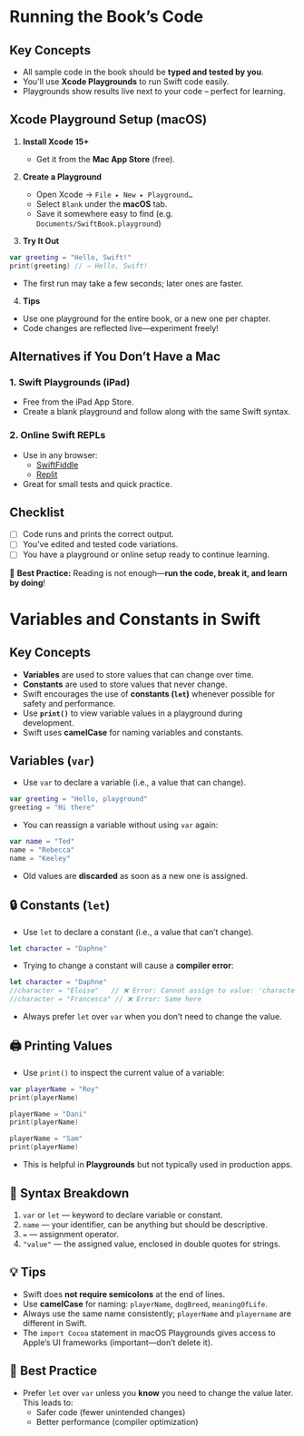 # Running the Book’s Code

## Key Concepts
- All sample code in the book should be **typed and tested by you**.
- You'll use **Xcode Playgrounds** to run Swift code easily.
- Playgrounds show results live next to your code – perfect for learning.

## Xcode Playground Setup (macOS)
1. **Install Xcode 15+**
   - Get it from the **Mac App Store** (free).

2. **Create a Playground**
   - Open Xcode → `File ▸ New ▸ Playground…`
   - Select `Blank` under the **macOS** tab.
   - Save it somewhere easy to find (e.g. `Documents/SwiftBook.playground`)

3. **Try It Out**
```swift
var greeting = "Hello, Swift!"
print(greeting) // ⇒ Hello, Swift!
```
- The first run may take a few seconds; later ones are faster.

4. **Tips**
- Use one playground for the entire book, or a new one per chapter.
- Code changes are reflected live—experiment freely!

## Alternatives if You Don’t Have a Mac

### 1. Swift Playgrounds (iPad)
- Free from the iPad App Store.
- Create a blank playground and follow along with the same Swift syntax.

### 2. Online Swift REPLs
- Use in any browser:
  - [SwiftFiddle](https://swiftfiddle.com)
  - [Replit](https://replit.com)
- Great for small tests and quick practice.

## Checklist
- [ ] Code runs and prints the correct output.
- [ ] You've edited and tested code variations.
- [ ] You have a playground or online setup ready to continue learning.

🧠 **Best Practice:** Reading is not enough—**run the code, break it, and learn by doing**!

# Variables and Constants in Swift

## Key Concepts
- **Variables** are used to store values that can change over time.
- **Constants** are used to store values that never change.
- Swift encourages the use of **constants (`let`)** whenever possible for safety and performance.
- Use **`print()`** to view variable values in a playground during development.
- Swift uses **camelCase** for naming variables and constants.

## Variables (`var`)
- Use `var` to declare a variable (i.e., a value that can change).

```swift
var greeting = "Hello, playground"
greeting = "Hi there"
```

- You can reassign a variable without using `var` again:

```swift
var name = "Ted"
name = "Rebecca"
name = "Keeley"
```

- Old values are **discarded** as soon as a new one is assigned.

## 🔒 Constants (`let`)
- Use `let` to declare a constant (i.e., a value that can’t change).

```swift
let character = "Daphne"
```

- Trying to change a constant will cause a **compiler error**:

```swift
let character = "Daphne"
//character = "Eloise"   // ❌ Error: Cannot assign to value: 'character' is a 'let' constant
//character = "Francesca" // ❌ Error: Same here
```

- Always prefer `let` over `var` when you don’t need to change the value.

## 🖨 Printing Values
- Use `print()` to inspect the current value of a variable:

```swift
var playerName = "Roy"
print(playerName)

playerName = "Dani"
print(playerName)

playerName = "Sam"
print(playerName)
```

- This is helpful in **Playgrounds** but not typically used in production apps.

## 🧱 Syntax Breakdown
1. `var` or `let` — keyword to declare variable or constant.
2. `name` — your identifier, can be anything but should be descriptive.
3. `=` — assignment operator.
4. `"value"` — the assigned value, enclosed in double quotes for strings.

## 💡 Tips
- Swift does **not require semicolons** at the end of lines.
- Use **camelCase** for naming: `playerName`, `dogBreed`, `meaningOfLife`.
- Always use the same name consistently; `playerName` and `playername` are different in Swift.
- The `import Cocoa` statement in macOS Playgrounds gives access to Apple’s UI frameworks (important—don’t delete it).

## 🧼 Best Practice
- Prefer `let` over `var` unless you **know** you need to change the value later. This leads to:
  - Safer code (fewer unintended changes)
  - Better performance (compiler optimization)

